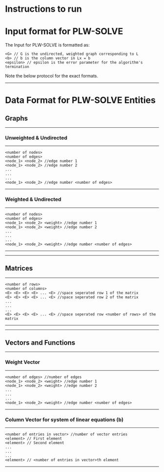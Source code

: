 # Instructions to run


# Input format for PLW-SOLVE 


The Input for PLW-SOLVE is formatted as:

```
<G> // G is the undirected, weighted graph corresponding to L
<b> // b is the column vector in Lx = b
<epsilon> // epsilon is the error parameter for the algorithm's termination
```


Note the below protocol for the exact formats.

---

# Data Format for PLW-SOLVE Entities


## Graphs

---

### Unweighted & Undirected 

---

```
<number of nodes>
<number of edges>
<node_1> <node_2> //edge number 1
<node_1> <node_2> //edge number 2
...
...
...
<node_1> <node_2> //edge number <number of edges>
```

---

### Weighted & Undirected

---

```
<number of nodes>
<number of edges>
<node_1> <node_2> <weight> //edge number 1
<node_1> <node_2> <weight> //edge number 2
...
...
...
<node_1> <node_2> <weight> //edge number <number of edges>
```

---

---

## Matrices

---

```
<number of rows>
<number of columns>
<E> <E> <E> <E> ... <E> //space seperated row 1 of the matrix
<E> <E> <E> <E> ... <E> //space seperated row 2 of the matrix
...
...
...
<E> <E> <E> <E> ... <E> //space seperated row <number of rows> of the matrix
```

---

---

## Vectors and Functions

---

### Weight Vector

---

```
<number of edges> //number of edges
<node_1> <node_2> <weight> //edge number 1
<node_1> <node_2> <weight> //edge number 2
...
...
...
<node_1> <node_2> <weight> //edge number <number of edges>
```

---

### Column Vector for system of linear equations (**b**)

---

``` 
<number of entries in vector> //number of vector entries
<element> // First element
<element> // Second element
...
...
...
<element> // <number of entries in vector>th element
```

---

